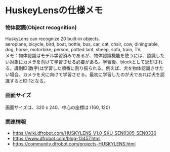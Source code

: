 # HuskeyLensの仕様メモ

### 物体認識(Object recognition)
HuskyLens can recognize 20 built-in objects. <br>
aeroplane, bicycle, bird, boat, bottle, bus, car, cat, chair, cow, diningtable, dog, horse, motorbike, person, potted lant, sheep, sofa, train, TV.<br>
メモ：物体認識はモデル学習済みであるが、物体認識機能を使うには、認識したい対象にカメラを向けて学習させる必要がある。学習後、blockとして返却される。識別ID(数字)は学習した順番に割り振られる。例えば、犬を物体認識させたい場合、カメラを犬に向けて学習させる。最初に学習したのが犬であれば犬を認識するとID:1となる。

### 画面サイズ
画面サイズは、320 x 240、中心の座標は (160, 120)







### 関連情報
- https://wiki.dfrobot.com/HUSKYLENS_V1.0_SKU_SEN0305_SEN0336
- https://www.dfrobot.com/blog-13457.html
- https://community.dfrobot.com/projects-HUSKYLENS.html
